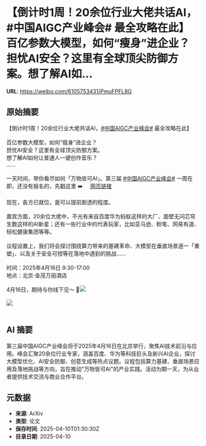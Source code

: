 # 【倒计时1周！20余位行业大佬共话AI，#中国AIGC产业峰会# 最全攻略在此】百亿参数大模型，如何“瘦身”进企业？担忧AI安全？这里有全球顶尖防御方案。想了解AI如...

**URL**: https://weibo.com/6105753431/PmuFPFL8G

## 原始摘要

【倒计时1周！20余位行业大佬共话AI，<a href="https://m.weibo.cn/search?containerid=231522type%3D1%26t%3D10%26q%3D%23%E4%B8%AD%E5%9B%BDAIGC%E4%BA%A7%E4%B8%9A%E5%B3%B0%E4%BC%9A%23&amp;extparam=%23%E4%B8%AD%E5%9B%BDAIGC%E4%BA%A7%E4%B8%9A%E5%B3%B0%E4%BC%9A%23" data-hide=""><span class="surl-text">#中国AIGC产业峰会#</span></a> 最全攻略在此】<br><br>百亿参数大模型，如何“瘦身”进企业？<br>担忧AI安全？这里有全球顶尖防御方案。<br>想了解AI如何让普通人一键创作音乐？<br>……<br><br>一天时间，带你看尽如何「万物皆可AI」。第三届 <a href="https://m.weibo.cn/search?containerid=231522type%3D1%26t%3D10%26q%3D%23%E4%B8%AD%E5%9B%BDAIGC%E4%BA%A7%E4%B8%9A%E5%B3%B0%E4%BC%9A%23&amp;extparam=%23%E4%B8%AD%E5%9B%BDAIGC%E4%BA%A7%E4%B8%9A%E5%B3%B0%E4%BC%9A%23" data-hide=""><span class="surl-text">#中国AIGC产业峰会#</span></a> 一周在即，还没有报名的，先戳这里 ➡️ <a href="https://weibo.cn/sinaurl?u=https%3A%2F%2Fhdxu.cn%2FArf5" data-hide=""><span class="url-icon"><img style="width: 1rem;height: 1rem" src="https://h5.sinaimg.cn/upload/2015/09/25/3/timeline_card_small_web_default.png" referrerpolicy="no-referrer"></span><span class="surl-text">网页链接</span></a><br><br>现在，各方已就位，是可以提前剧透的程度。<br><br>嘉宾方面，20余位大佬中，不光有来自百度华为蚂蚁这样的大厂、面壁无问芯穹生数这样的AI新星；还有一些行业中的代表玩家，比如亚马逊、粉笔、网易有道、轻松健康集团等等。<br><br>议程设置上，我们将会探讨围绕算力带来的基建革命、大模型在垂直场景逐一「重塑」、以及关于安全可控等在落地中遇到的挑战……<br><br>时间：2025年4月16日 9:30-17:00<br>地点：北京·金茂万丽酒店<br><br>4月16日，期待与你线下见～ 🎡<img style="" src="https://tvax4.sinaimg.cn/large/006Fd7o3gy1i0at55moaej30yiaeve83.jpg" referrerpolicy="no-referrer"><br><br><img style="" src="https://tvax2.sinaimg.cn/large/006Fd7o3gy1i0at55v16uj30yi1pcwxh.jpg" referrerpolicy="no-referrer"><br><br>

## AI 摘要

第三届中国AIGC产业峰会将于2025年4月16日在北京举行，聚焦AI技术前沿与应用。峰会汇聚20余位行业专家，涵盖百度、华为等科技巨头及新兴AI企业，探讨大模型优化、AI安全防御、创意生成等热点议题。议程包括算力基建、垂直场景应用及落地挑战等方向，旨在推动"万物皆可AI"的产业实践。活动为期一天，为从业者提供技术交流与商业合作平台。

## 元数据

- **来源**: ArXiv
- **类型**: 论文
- **保存时间**: 2025-04-10T01:30:30Z
- **目录日期**: 2025-04-10
